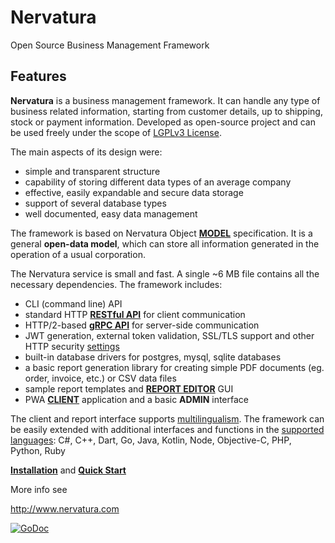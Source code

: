 Nervatura
=========

Open Source Business Management Framework

## Features

**Nervatura** is a business management framework. It can handle any type of business related information, starting from customer details, up to shipping, stock or payment information. Developed as open-source project and can be used freely under the scope of [LGPLv3 License](http://www.gnu.org/licenses/lgpl.html).

The main aspects of its design were:
- simple and transparent structure
- capability of storing different data types of an average company
- effective, easily expandable and secure data storage
- support of several database types
- well documented, easy data management

The framework is based on Nervatura Object [**MODEL**](https://nervatura.github.io/nervatura/model) specification. It is a general **open-data model**, which can store all information generated in the operation of a usual corporation.

The Nervatura service is small and fast. A single ~6 MB file contains all the necessary dependencies.
The framework includes:
- CLI (command line) API
- standard HTTP [**RESTful API**](https://nervatura.github.io/nervatura/api) for client communication
- HTTP/2-based [**gRPC API**](https://nervatura.github.io/nervatura/grpc) for server-side communication
- JWT generation, external token validation, SSL/TLS support and other HTTP security [settings](https://github.com/nervatura/nervatura-service/blob/master/.env.example)
- built-in database drivers for postgres, mysql, sqlite databases
- a basic report generation library for creating simple PDF documents (eg. order, invoice, etc.) 
or CSV data files
- sample report templates and [**REPORT EDITOR**](https://nervatura.github.io/nervatura/docs/editor) GUI
- PWA [**CLIENT**](https://nervatura.github.io/nervatura/docs) application and a basic **ADMIN** interface

The client and report interface supports [multilingualism](https://nervatura.github.io/nervatura/#customize-the-appearance). The framework can be easily extended with additional interfaces and functions in the [supported languages](https://grpc.io/docs/languages/): 
C#, C++, Dart, Go, Java, Kotlin, Node, Objective-C, PHP, Python, Ruby

[**Installation**](https://nervatura.github.io/nervatura/#installation) and [**Quick Start**](https://nervatura.github.io/nervatura/#quick-start)

More info see 

http://www.nervatura.com

[![GoDoc](https://godoc.org/github.com/nervatura/nervatura-service?status.svg)](https://godoc.org/github.com/nervatura/nervatura-service)

